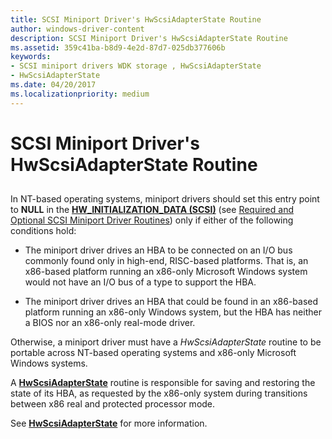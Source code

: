 ```yaml
---
title: SCSI Miniport Driver's HwScsiAdapterState Routine
author: windows-driver-content
description: SCSI Miniport Driver's HwScsiAdapterState Routine
ms.assetid: 359c41ba-b8d9-4e2d-87d7-025db377606b
keywords:
- SCSI miniport drivers WDK storage , HwScsiAdapterState
- HwScsiAdapterState
ms.date: 04/20/2017
ms.localizationpriority: medium
---
```


# SCSI Miniport Driver's HwScsiAdapterState Routine


## <span id="ddk_scsi_miniport_drivers_hwscsiadapterstate_routine_kg"></span><span id="DDK_SCSI_MINIPORT_DRIVERS_HWSCSIADAPTERSTATE_ROUTINE_KG"></span>


In NT-based operating systems, miniport drivers should set this entry point to **NULL** in the [**HW\_INITIALIZATION\_DATA (SCSI)**](https://msdn.microsoft.com/library/windows/hardware/ff557456) (see [Required and Optional SCSI Miniport Driver Routines](required-and-optional-scsi-miniport-driver-routines.md)) only if either of the following conditions hold:

-   The miniport driver drives an HBA to be connected on an I/O bus commonly found only in high-end, RISC-based platforms. That is, an x86-based platform running an x86-only Microsoft Windows system would not have an I/O bus of a type to support the HBA.

-   The miniport driver drives an HBA that could be found in an x86-based platform running an x86-only Windows system, but the HBA has neither a BIOS nor an x86-only real-mode driver.

Otherwise, a miniport driver must have a *HwScsiAdapterState* routine to be portable across NT-based operating systems and x86-only Microsoft Windows systems.

A [**HwScsiAdapterState**](https://msdn.microsoft.com/library/windows/hardware/ff557278) routine is responsible for saving and restoring the state of its HBA, as requested by the x86-only system during transitions between x86 real and protected processor mode.

See [**HwScsiAdapterState**](https://msdn.microsoft.com/library/windows/hardware/ff557278) for more information.

 

 




